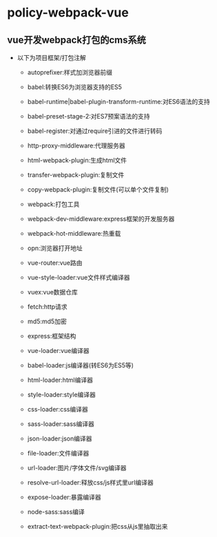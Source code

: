 # policy-webpack-vue
vue开发webpack打包的cms系统
----------
* 以下为项目框架/打包注解
    * autoprefixer:样式加浏览器前缀
    * babel:转换ES6为浏览器支持的ES5
    * babel-runtime|babel-plugin-transform-runtime:对ES6语法的支持
    * babel-preset-stage-2:对ES7预案语法的支持
    * babel-register:对通过require引进的文件进行转码
    * http-proxy-middleware:代理服务器
    * html-webpack-plugin:生成html文件
    * transfer-webpack-plugin:复制文件
    * copy-webpack-plugin:复制文件(可以单个文件复制)
    * webpack:打包工具
    * webpack-dev-middleware:express框架的开发服务器
    * webpack-hot-middleware:热重载
    * opn:浏览器打开地址
    
    * vue-router:vue路由
    * vue-style-loader:vue文件样式编译器
    * vuex:vue数据仓库
    * fetch:http请求
    * md5:md5加密
    
    * express:框架结构
    
    * vue-loader:vue编译器
    * babel-loader:js编译器(转ES6为ES5等)
    * html-loader:html编译器
    * style-loader:style编译器
    * css-loader:css编译器
    * sass-loader:sass编译器
    * json-loader:json编译器
    * file-loader:文件编译器
    * url-loader:图片/字体文件/svg编译器
    * resolve-url-loader:释放css/js样式里url编译器
    * expose-loader:暴露编译器
    
    * node-sass:sass编译
    * extract-text-webpack-plugin:把css从js里抽取出来